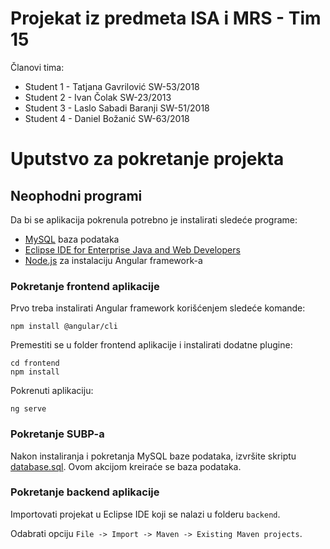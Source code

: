 # Projekat iz predmeta ISA i MRS - Tim 15

Članovi tima:
* Student 1 - Tatjana Gavrilović SW-53/2018
* Student 2 - Ivan Čolak SW-23/2013
* Student 3 - Laslo Sabadi Baranji SW-51/2018
* Student 4 - Daniel Božanić SW-63/2018

# Uputstvo za pokretanje projekta

## Neophodni programi
Da bi se aplikacija pokrenula potrebno je instalirati sledeće programe:
* [MySQL](https://dev.mysql.com/downloads/) baza podataka
* [Eclipse IDE for Enterprise Java and Web Developers](https://www.eclipse.org/downloads/packages/release/2021-03/r/eclipse-ide-enterprise-java-and-web-developers)
* [Node.js](https://nodejs.org/en/) za instalaciju Angular framework-a

### Pokretanje frontend aplikacije
Prvo treba instalirati Angular framework korišćenjem sledeće komande:
```
npm install @angular/cli
```

Premestiti se u folder frontend aplikacije i instalirati dodatne plugine:
```
cd frontend
npm install
```

Pokrenuti aplikaciju:
```
ng serve
```
### Pokretanje SUBP-a

Nakon instaliranja i pokretanja MySQL baze podataka, izvršite skriptu [database.sql](./backend/src/main/resources/database.sql).
Ovom akcijom kreiraće se baza podataka.

### Pokretanje backend aplikacije
Importovati projekat u Eclipse IDE koji se nalazi u folderu ```backend```.

Odabrati opciju ```File -> Import -> Maven -> Existing Maven projects```.